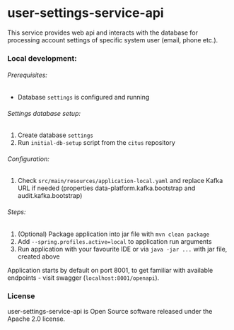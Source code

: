 # user-settings-service-api

This service provides web api and interacts with the database for processing account settings of specific system user (email, phone etc.).

### Local development:
###### Prerequisites:
* Database `settings` is configured and running

###### Settings database setup:
1. Create database `settings`
1. Run `initial-db-setup` script from the `citus` repository

###### Configuration:
1. Check `src/main/resources/application-local.yaml` and replace Kafka URL if needed (properties data-platform.kafka.bootstrap and audit.kafka.bootstrap)

###### Steps:
1. (Optional) Package application into jar file with `mvn clean package`
1. Add `--spring.profiles.active=local` to application run arguments
1. Run application with your favourite IDE or via `java -jar ...` with jar file, created above

Application starts by default on port 8001, to get familiar with available endpoints - visit swagger (`localhost:8001/openapi`).

### License
user-settings-service-api is Open Source software released under the Apache 2.0 license.